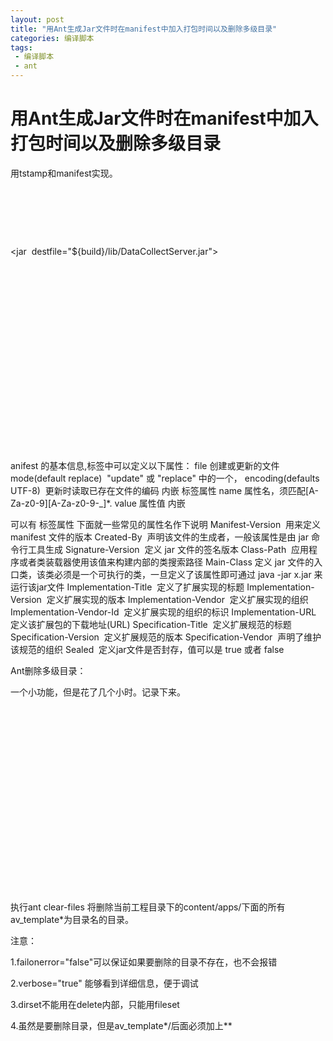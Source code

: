 ```yaml
---
layout: post
title: "用Ant生成Jar文件时在manifest中加入打包时间以及删除多级目录"
categories: 编译脚本
tags: 
 - 编译脚本
 - ant
--- 
```


# 用Ant生成Jar文件时在manifest中加入打包时间以及删除多级目录

用tstamp和manifest实现。

<target name="release" depends="copy" description="build run JAR">

  <tstamp>  

<format property="TODAY" pattern="yyyy-MM-dd HH:mm:ss" />  

</tstamp>  

<jar  destfile="${build}/lib/DataCollectServer.jar">

<fileset dir="${build}/bin">‍

<exclude name="**/*.xml" />

<exclude name="**/*.properties" />

<exclude name="wrapper*" />

<exclude name="service*" />

<exclude name="conf" />

<exclude name="**/*.xsd"/>

</fileset>

<manifest >  

<attribute name="Built-By" value="${user.name}" />  

<section name="common">  

<attribute name="Specification-Title" value="DataCollectServer" />  

<attribute name="Specification-Version" value="${version}" />  

<attribute name="Specification-Vendor" value="${organization}" />  

<attribute name="Built-Date" value="${TODAY}" />  

</section>  

</manifest> 

</jar>

</target>

anifest 的基本信息,<manifest>标签中可以定义以下属性：
file 创建或更新的文件
mode(default replace)  "update" 或 "replace" 中的一个，
encoding(defaults UTF-8)  更新时读取已存在文件的编码
内嵌 <attribute> 标签属性
name 属性名，须匹配[A-Za-z0-9][A-Za-z0-9-_]*.
value 属性值
内嵌 <section> 可以有<attribute> 标签属性
下面就一些常见的属性名作下说明
Manifest-Version  用来定义 manifest 文件的版本
Created-By  声明该文件的生成者，一般该属性是由 jar 命令行工具生成
Signature-Version  定义 jar 文件的签名版本
Class-Path  应用程序或者类装载器使用该值来构建内部的类搜索路径
Main-Class 定义 jar 文件的入口类，该类必须是一个可执行的类，一旦定义了该属性即可通过 java -jar x.jar 来运行该jar文件
Implementation-Title  定义了扩展实现的标题
Implementation-Version  定义扩展实现的版本
Implementation-Vendor  定义扩展实现的组织  
Implementation-Vendor-Id  定义扩展实现的组织的标识
Implementation-URL  定义该扩展包的下载地址(URL)
Specification-Title  定义扩展规范的标题
Specification-Version  定义扩展规范的版本
Specification-Vendor  声明了维护该规范的组织
Sealed  定义jar文件是否封存，值可以是 true 或者 false

Ant删除多级目录：

一个小功能，但是花了几个小时。记录下来。

<project name="folder-delete" default="clear-files" basedir=".">  

      <target name="clear-files">  

        <echo message="${basedir}"/>  

        <delete includeemptydirs="true" verbose="true" failonerror="false">  

          <fileset dir="${basedir}/content">  

        <include name="apps/av_template*/**"/>  

          </fileset>  

        </delete>  

      </target>  

    </project>

执行ant clear-files 将删除当前工程目录下的content/apps/下面的所有av_template*为目录名的目录。

注意：

1.failonerror="false"可以保证如果要删除的目录不存在，也不会报错

2.verbose="true" 能够看到详细信息，便于调试

3.dirset不能用在delete内部，只能用fileset

4.虽然是要删除目录，但是av_template*/后面必须加上**
